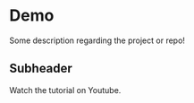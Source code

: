 # Demo

Some description regarding the project or repo!

## Subheader

Watch the tutorial on Youtube.